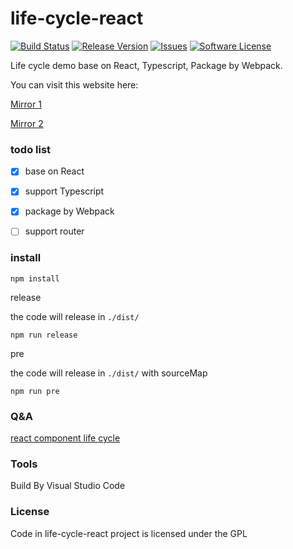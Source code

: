 # life-cycle-react

[![Build Status](https://travis-ci.org/flyher/life-cycle-react.svg?branch=master)](https://travis-ci.org/flyher/life-cycle-react?branch=master)
[![Release Version](https://img.shields.io/github/release/flyher/life-cycle-react.svg)](https://github.com/flyher/life-cycle-react/releases)
[![Issues](https://img.shields.io/github/issues/flyher/life-cycle-react.svg)](https://github.com/flyher/life-cycle-react/issues)
[![Software License](https://img.shields.io/github/license/flyher/life-cycle-react.svg?branch=master)](https://github.com/flyher/life-cycle-react/blob/master/LICENSE)

Life cycle demo base on React, Typescript, Package by Webpack.

You can visit this website here:

[Mirror 1](https://life-cycle-react.99diary.com)

[Mirror 2](https://www.99diary.com/life-cycle-react/)

### todo list

- [x] base on React

- [x] support Typescript

- [x] package by Webpack

- [ ] support router

### install


```shell
npm install
```

release

the code will release in `./dist/`
```
npm run release
```

pre

the code  will release in `./dist/` with sourceMap
```shell
npm run pre
```

### Q&A 

[react component life cycle](https://reactjs.org/docs/react-component.html)

### Tools

Build By Visual Studio Code

### License

Code in life-cycle-react project is licensed under the GPL
